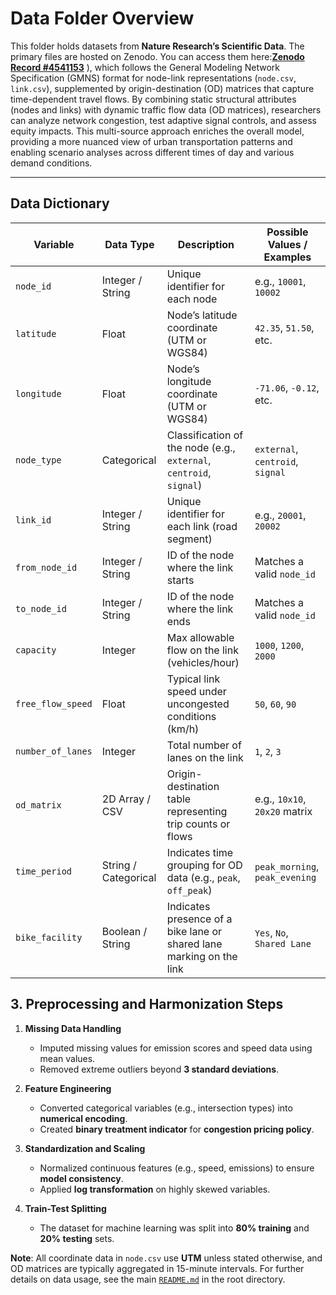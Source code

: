 # Data Folder Overview

This folder holds datasets from **Nature Research’s Scientific Data**. The primary files are hosted on Zenodo. You can access them here:[**Zenodo Record #4541153**](https://zenodo.org/records/4541153)
), which follows the General Modeling Network Specification (GMNS) format for node-link representations (`node.csv`, `link.csv`), supplemented by origin-destination (OD) matrices that capture time-dependent travel flows. By combining static structural attributes (nodes and links) with dynamic traffic flow data (OD matrices), researchers can analyze network congestion, test adaptive signal controls, and assess equity impacts. This multi-source approach enriches the overall model, providing a more nuanced view of urban transportation patterns and enabling scenario analyses across different times of day and various demand conditions.

---

## Data Dictionary

| **Variable**       | **Data Type**         | **Description**                                                                | **Possible Values / Examples**       |
|--------------------|-----------------------|--------------------------------------------------------------------------------|--------------------------------------|
| `node_id`          | Integer / String      | Unique identifier for each node                                               | e.g., `10001`, `10002`               |
| `latitude`         | Float                 | Node’s latitude coordinate (UTM or WGS84)                                      | `42.35`, `51.50`, etc.               |
| `longitude`        | Float                 | Node’s longitude coordinate (UTM or WGS84)                                     | `-71.06`, `-0.12`, etc.              |
| `node_type`        | Categorical           | Classification of the node (e.g., `external`, `centroid`, `signal`)           | `external`, `centroid`, `signal`     |
| `link_id`          | Integer / String      | Unique identifier for each link (road segment)                                | e.g., `20001`, `20002`               |
| `from_node_id`     | Integer / String      | ID of the node where the link starts                                          | Matches a valid `node_id`            |
| `to_node_id`       | Integer / String      | ID of the node where the link ends                                            | Matches a valid `node_id`            |
| `capacity`         | Integer               | Max allowable flow on the link (vehicles/hour)                                 | `1000`, `1200`, `2000`               |
| `free_flow_speed`  | Float                 | Typical link speed under uncongested conditions (km/h)                         | `50`, `60`, `90`                     |
| `number_of_lanes`  | Integer               | Total number of lanes on the link                                             | `1`, `2`, `3`                        |
| `od_matrix`        | 2D Array / CSV        | Origin-destination table representing trip counts or flows                    | e.g., `10x10`, `20x20` matrix        |
| `time_period`      | String / Categorical  | Indicates time grouping for OD data (e.g., `peak`, `off_peak`)                | `peak_morning`, `peak_evening`       |
| `bike_facility`    | Boolean / String      | Indicates presence of a bike lane or shared lane marking on the link          | `Yes`, `No`, `Shared Lane`           |

## **3. Preprocessing and Harmonization Steps**
1. **Missing Data Handling**  
   - Imputed missing values for emission scores and speed data using mean values.
   - Removed extreme outliers beyond **3 standard deviations**.

2. **Feature Engineering**
   - Converted categorical variables (e.g., intersection types) into **numerical encoding**.
   - Created **binary treatment indicator** for **congestion pricing policy**.

3. **Standardization and Scaling**
   - Normalized continuous features (e.g., speed, emissions) to ensure **model consistency**.
   - Applied **log transformation** on highly skewed variables.

4. **Train-Test Splitting**
   - The dataset for machine learning was split into **80% training** and **20% testing** sets.

**Note**: All coordinate data in `node.csv` use **UTM** unless stated otherwise, and OD matrices are typically aggregated in 15-minute intervals. For further details on data usage, see the main [`README.md`](../README.md) in the root directory.
